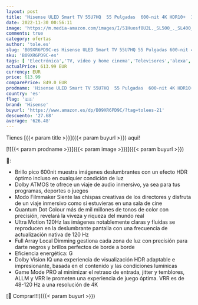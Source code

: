 ```yaml
---
layout: post
title: 'Hisense ULED Smart TV 55U7HQ  55 Pulgadas  600-nit 4K HDR10+  120 Hz  Dolby Vision IQ  Disney+  Freeview Play  Alexa Built-in  HDMI 2.1  Modo Filmmaker  Certificado Freesync  Nuevo 2022   Black'
date: 2022-11-30 00:56:11
image: 'https://m.media-amazon.com/images/I/51Huosf8U2L._SL500_._SL400_.jpg'
comments: true
category: ofertas
author: 'tole.es'
slug: 'B09XR6PD9C-es Hisense ULED Smart TV 55U7HQ 55 Pulgadas 600-nit 4K HDR10+...'
sku: 'B09XR6PD9C-es'
tags: [ 'Electrónica','TV, vídeo y home cinema','Televisores','alexa','hisense','🇪🇸', ]
actualPrice: 613.99 EUR
currency: EUR
price: 613.99
comparePrice: 849.0 EUR
prodname: 'Hisense ULED Smart TV 55U7HQ  55 Pulgadas  600-nit 4K HDR10+  120 Hz  Dolby Vision IQ  Disney+  Freeview Play  Alexa Built-in  HDMI 2.1  Modo Filmmaker  Certificado Freesync  Nuevo 2022   Black'
country: 'es'
flag: '🇪🇸'
brand: 'Hisense'
buyurl: 'https://www.amazon.es/dp/B09XR6PD9C/?tag=tolees-21'
descuento: '27.68'
average: '626.48'
---
```


Tienes [{{< param title >}}]({{< param buyurl >}}) aqui!

[![{{< param prodname >}}]({{< param image >}})]({{< param buyurl >}})

🔎:

- Brillo pico 600nit muestra imágenes deslumbrantes con un efecto HDR óptimo incluso en cualquier condición de luz
- Dolby ATMOS te ofrece un viaje de audio inmersivo, ya sea para tus programas, deportes o juegos
- Modo Filmmaker Siente las chispas creativas de los directores y disfruta de un viaje inmersivo como si estuvieras en una sala de cine
- Quantum Dot Colour más de mil millones de tonos de color con precisión, revelará la viveza y riqueza del mundo real
- Ultra Motion 120Hz las imágenes notablemente claras y fluidas se reproducen en la deslumbrante pantalla con una frecuencia de actualización nativa de 120 Hz
- Full Array Local Dimming gestiona cada zona de luz con precisión para darte negros y brillos perfectos de borde a borde
- Eficiencia energética: G
- Dolby Vision IQ una experiencia de visualización HDR adaptable e impresionante, basada en el contenido y las condiciones lumínicas
- Game Mode PRO al minimizar el retraso de entrada, jitter y temblores, ALLM y VRR le prometen una experiencia de juego óptima. VRR es de 48-120 Hz a una resolución de 4K

[🛒 Comprar!!!]({{< param buyurl >}})
